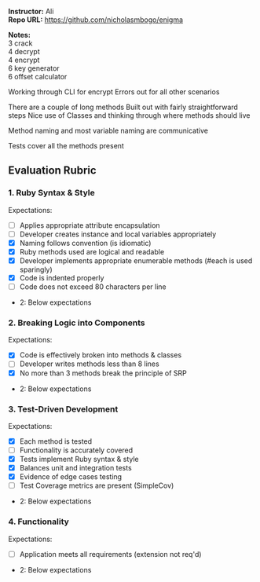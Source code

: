 **Instructor:**
Ali  
**Repo URL:**
https://github.com/nicholasmbogo/enigma  

**Notes:**  
3 crack  
4 decrypt  
4 encrypt  
6 key generator   
6 offset calculator  

Working through CLI for encrypt
Errors out for all other scenarios

There are a couple of long methods
Built out with fairly straightforward steps
Nice use of Classes and thinking through where methods should live

Method naming and most variable naming are communicative  

Tests cover all the methods present  

## Evaluation Rubric

### 1. Ruby Syntax & Style

Expectations:

- [ ] Applies appropriate attribute encapsulation  
- [ ] Developer creates instance and local variables appropriately
- [x] Naming follows convention (is idiomatic)
- [x] Ruby methods used are logical and readable  
- [x] Developer implements appropriate enumerable methods (#each is used sparingly)
- [x] Code is indented properly
- [ ] Code does not exceed 80 characters per line  

* 2: Below expectations

### 2. Breaking Logic into Components

Expectations:

- [x] Code is effectively broken into methods & classes
- [ ] Developer writes methods less than 8 lines
- [x] No more than 3 methods break the principle of SRP

* 2: Below expectations


### 3. Test-Driven Development

Expectations:

- [x] Each method is tested  
- [ ] Functionality is accurately covered
- [x] Tests implement Ruby syntax & style   
- [x] Balances unit and integration tests
- [x] Evidence of edge cases testing
- [ ] Test Coverage metrics are present (SimpleCov)

* 2: Below expectations

### 4. Functionality

Expectations:

- [ ] Application meets all requirements (extension not req'd)

* 2: Below expectations
